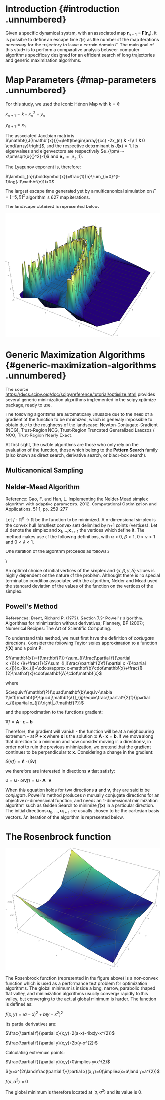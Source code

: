 Introduction {#introduction .unnumbered}
============

Given a specific dynamical system, with an associated map $\boldsymbol{r}_{n+1}=\boldsymbol{F}\left(\boldsymbol{r}_{n}\right)$, it is possible to define an escape time $t(\boldsymbol{r})$ as the number of the map iterations necessary for the trajectory to leave a certain domain $\Gamma$. The main goal of this study is to perform a comparative analysis between computer algorithms specificaly designed for an efficient search of long trajectories and generic maximization algorithms.

Map Parameters {#map-parameters .unnumbered}
==============

For this study, we used the iconic Hénon Map with $k=6$:

$x_{n+1}=k-x_{n}{{}^2}-y_{n}$

$y_{n+1}=x_{n}$

The associated Jacobian matrix is $\mathbf{{J(\mathbf{x})}}=\left(\begin{array}{cc}
-2x_{n} & -1\\
1 & 0
\end{array}\right)$, and the respective determinant is $J(\mathbf{x})=1$. Its eigenvalues and eigenvectors are respectively $e_{\pm}=-x\pm\sqrt{x{{}^2}-1}$ and $\mathbf{e_{\pm}}=(e_{\pm},1)$.

The Lyapunov exponent is, therefore:

$\lambda_{n}(\boldsymbol{x})=\frac{1}{n}\sum_{i=0}^{t-1}log(J(\mathbf{x}))=0$

The largest escape time generated yet by a multicanonical simulation on $\Gamma=[-5,9]{{}^2}$ algorithm is 627 map iterations.

The landscape obtained is represented below:

![Landscape of the henon map with k = 6.](pictures/colormap.png)

Generic Maximization Algorithms {#generic-maximization-algorithms .unnumbered}
===============================

The source <https://docs.scipy.org/doc/scipy/reference/tutorial/optimize.html> provides several generic minimization algorithms implemented in the scipy.optimize package, ready to use.

The following algorithms are automatically unusable due to the need of a gradient of the function to be minimized, which is generaly impossible to obtain due to the roughness of the landscape: Newton-Conjugate-Gradient (NCG), Trust-Region NCG, Trust-Region Truncated Generalized Lanczos / NCG, Trust-Region Nearly Exact.

At first sight, the usable algorithms are those who only rely on the evaluation of the function, those which belong to the **Pattern Search** family (also known as direct search, derivative search, or black-box search).

Multicanonical Sampling
-----------------------

Nelder-Mead Algorithm
---------------------

Reference: Gao, F. and Han, L. Implementing the Nelder-Mead simplex algorithm with adaptive parameters. 2012. Computational Optimization and Applications. 51:1, pp. 259-277

Let $f:\mathbb{R}^{n}\rightarrow\mathbb{R}$ be the function to be minimized. A n-dimensional simplex is the convex hull (smallest convex set) delimited by n+1 points (vertices). Let $\Delta$ denote the simplex and $\mathbf{x}_{1}$,\...,$\mathbf{x}_{n+1}$ the vertices which define it. The method makes use of the following definitions, with $\alpha>0$, $\beta>1$, $0<\gamma<1$ and $0<\delta<1$.

One iteration of the algorithm proceeds as follows:\

\

An optimal choice of initial vertices of the simplex and $\{\alpha,\beta,\gamma,\delta\}$ values is highly dependent on the nature of the problem. Althought there is no special termination condition associated with the algorithm, Nelder and Mead used the standard deviation of the values of the function on the vertices of the simplex.

Powell's Method
---------------

References: Brent, Richard P. (1973). Section 7.3: Powell's algorithm. Algorithms for minimization without derivatives; Flannery, BP (2007); Numerical Recipes: The Art of Scientific Computing.

To understand this method, we must first have the definition of *conjugate* directions. Consider the following Taylor series approximation to a function $f(\mathbf{X})$ and a point $\mathbf{P}$:

$f(\mathbf{x})=f(\mathbf{P})+\sum_{i}\frac{\partial f}{\partial x_{i}}x_{i}+\frac{1}{2}\sum_{i,j}\frac{\partial^{2}f}{\partial x_{i}\partial x_{j}}x_{i}x_{j}+\cdots\approx c-\mathbf{b}\cdot\mathbf{x}+\frac{1}{2}\mathbf{x}\cdot\mathbf{A}\cdot\mathbf{x}$

where

$c\equiv f(\mathbf{P})\quad\mathbf{b}\equiv-\nabla f\left|\mathbf{P}\quad[\mathbf{A}]_{ij}\equiv\frac{\partial^{2}f}{\partial x_{i}\partial x_{j}}\right|_{\mathbf{P}}$

and the approximation to the functions gradient:

$\nabla f=\mathbf{A}\cdot\mathbf{x}-\mathbf{b}$

Therefore, the gradient will vanish - the function will be at a neighbouring extremum - at $\mathbf{P+x}$ where $\mathbf{x}$ is the solution to $\mathbf{A}\cdot\mathbf{x}=\mathbf{b}$. If we move along that direction to a minimum and now consider moving in a direction $\mathbf{v}$, in order not to ruin the previous minimization, we pretend that the gradient continues to be perpendicular to $\mathbf{x}$. Considering a change in the gradient:

$\delta(\nabla f)=\mathbf{A}\cdot(\delta\mathbf{v})$

we therefore are interested in directions $\mathbf{v}$ that satisfy:

$0=\mathbf{u}\cdot\delta(\nabla f)=\mathbf{u}\cdot\mathbf{A}\cdot\mathbf{v}$

When this equation holds for two directions $\mathbf{u}$ and $\mathbf{v}$, they are said to be *conjugate*. Powell's method produces $n$ mutually conjugate directions for an objective $n$-dimensional function, and needs an 1-dimensional minimization algorithm such as Golden Search to minimize $f(\mathbf{x})$ in a particular direction. The initial directions $\mathbf{u}_{0},...,\mathbf{u}_{i+1}$ are usually chosen to be the cartesian basis vectors. An iteration of the algorithm is represented below.

The Rosenbrock function
=======================

![Rosenbrock function ($z=f(x,y)$) for $a=1\text{ and }b=100$.](pictures/rosen.png)

The Rosenbrock function (represented in the figure above) is a non-convex function which is used as a performance test problem for optimization algorithms. The global minimum is inside a long, narrow, parabolic shaped flat valley, and minimization algorithms usually converge rapidly to this valley, but converging to the actual global minimum is harder. The function is defined as:

$f(x,y)=(a-x)^{2}+b\left(y-x^{2}\right)^{2}$

Its partial derivatives are:

$\frac{\partial f}{\partial x}(x,y)=2(a-x)-4bx(y-x^{2})$

$\frac{\partial f}{\partial y}(x,y)=2b(y-x^{2})$

Calculating extremum points:

$\frac{\partial f}{\partial y}(x,y)=0\implies y=x^{2}$

$(y=x^{2}\land\frac{\partial f}{\partial x}(x,y)=0)\implies(x=a\land y=a^{2})$

$f(a,a^{2})=0$

The global minimum is therefore located at $(a,a^{2})$ and its value is $0$.
